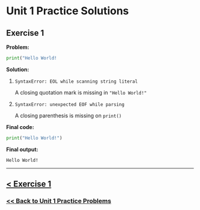 # Unit 1 Practice Solutions

## **Exercise 1**

**Problem:**

```python
print("Hello World!
```

**Solution:**

1. `SyntaxError: EOL while scanning string literal`

   A closing quotation mark is missing in `"Hello World!"`

2. `SyntaxError: unexpected EOF while parsing`

   A closing parenthesis is missing on `print()`

**Final code:**

```python
print("Hello World!")
```

**Final output:**

    Hello World!

---

## [< Exercise 1](../exercise_1.md)

### [<< Back to Unit 1 Practice Problems](/practice/unit_1/)
